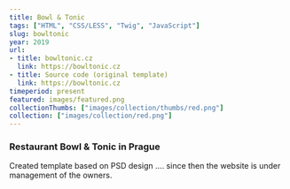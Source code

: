 ```yaml
---
title: Bowl & Tonic 
tags: ["HTML", "CSS/LESS", "Twig", "JavaScript"]
slug: bowltonic
year: 2019
url:
- title: bowltonic.cz
  link: https://bowltonic.cz
- title: Source code (original template)
  link: https://bowltonic.cz
timeperiod: present
featured: images/featured.png
collectionThumbs: ["images/collection/thumbs/red.png"]
collection: ["images/collection/red.png"]
---
```

### Restaurant Bowl &amp; Tonic in Prague

Created template based on PSD design .... since then the website is under management of the owners.




